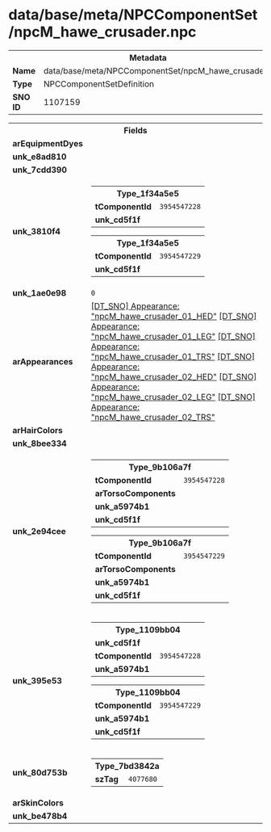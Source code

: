 <h1>data/base/meta/NPCComponentSet/npcM_hawe_crusader.npc</h1><table><tr><th colspan="100%">Metadata</th></tr><tr><td><b>Name</b></td><td>data/base/meta/NPCComponentSet/npcM_hawe_crusader.npc</td></tr><tr><td><b>Type</b></td><td>NPCComponentSetDefinition</td></tr><tr><td><b>SNO ID</b></td><td>1107159</td></tr></table>

<table><tr><th colspan="100%">Fields</th></tr><tr><td><b>arEquipmentDyes</b></td><td></td></tr><tr><td><b>unk_e8ad810</b></td><td></td></tr><tr><td><b>unk_7cdd390</b></td><td>



</td></tr><tr><td><b>unk_3810f4</b></td><td><table><tr><th colspan="100%">Type_1f34a5e5</th></tr><tr><td><b>tComponentId</b></td><td><code>3954547228</code></td></tr><tr><td><b>unk_cd5f1f</b></td><td></td></tr></table>


<table><tr><th colspan="100%">Type_1f34a5e5</th></tr><tr><td><b>tComponentId</b></td><td><code>3954547229</code></td></tr><tr><td><b>unk_cd5f1f</b></td><td></td></tr></table>


</td></tr><tr><td><b>unk_1ae0e98</b></td><td><code>0</code></td></tr><tr><td><b>arAppearances</b></td><td><a href="..\Appearance\npcM_hawe_crusader_01_HED.app">[DT_SNO] Appearance: "npcM_hawe_crusader_01_HED"</a>
<a href="..\Appearance\npcM_hawe_crusader_01_LEG.app">[DT_SNO] Appearance: "npcM_hawe_crusader_01_LEG"</a>
<a href="..\Appearance\npcM_hawe_crusader_01_TRS.app">[DT_SNO] Appearance: "npcM_hawe_crusader_01_TRS"</a>
<a href="..\Appearance\npcM_hawe_crusader_02_HED.app">[DT_SNO] Appearance: "npcM_hawe_crusader_02_HED"</a>
<a href="..\Appearance\npcM_hawe_crusader_02_LEG.app">[DT_SNO] Appearance: "npcM_hawe_crusader_02_LEG"</a>
<a href="..\Appearance\npcM_hawe_crusader_02_TRS.app">[DT_SNO] Appearance: "npcM_hawe_crusader_02_TRS"</a>
</td></tr><tr><td><b>arHairColors</b></td><td></td></tr><tr><td><b>unk_8bee334</b></td><td>



</td></tr><tr><td><b>unk_2e94cee</b></td><td><table><tr><th colspan="100%">Type_9b106a7f</th></tr><tr><td><b>tComponentId</b></td><td><code>3954547228</code></td></tr><tr><td><b>arTorsoComponents</b></td><td></td></tr><tr><td><b>unk_a5974b1</b></td><td></td></tr><tr><td><b>unk_cd5f1f</b></td><td></td></tr></table>


<table><tr><th colspan="100%">Type_9b106a7f</th></tr><tr><td><b>tComponentId</b></td><td><code>3954547229</code></td></tr><tr><td><b>arTorsoComponents</b></td><td></td></tr><tr><td><b>unk_a5974b1</b></td><td></td></tr><tr><td><b>unk_cd5f1f</b></td><td></td></tr></table>


</td></tr><tr><td><b>unk_395e53</b></td><td><table><tr><th colspan="100%">Type_1109bb04</th></tr><tr><td><b>unk_cd5f1f</b></td><td></td></tr><tr><td><b>tComponentId</b></td><td><code>3954547228</code></td></tr><tr><td><b>unk_a5974b1</b></td><td></td></tr></table>


<table><tr><th colspan="100%">Type_1109bb04</th></tr><tr><td><b>tComponentId</b></td><td><code>3954547229</code></td></tr><tr><td><b>unk_a5974b1</b></td><td></td></tr><tr><td><b>unk_cd5f1f</b></td><td></td></tr></table>


</td></tr><tr><td><b>unk_80d753b</b></td><td><table><tr><th colspan="100%">Type_7bd3842a</th></tr><tr><td><b>szTag</b></td><td><code>4077680</code></td></tr></table>

</td></tr><tr><td><b>arSkinColors</b></td><td></td></tr><tr><td><b>unk_be478b4</b></td><td></td></tr></table>

